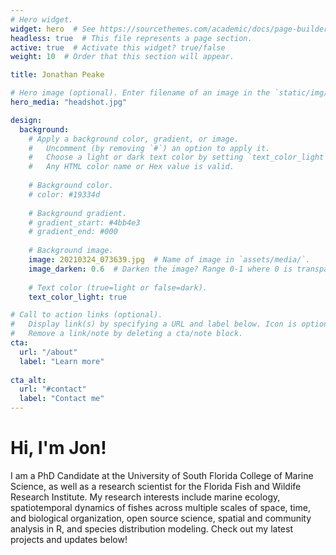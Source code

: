 ```yaml
---
# Hero widget.
widget: hero  # See https://sourcethemes.com/academic/docs/page-builder/
headless: true  # This file represents a page section.
active: true  # Activate this widget? true/false
weight: 10  # Order that this section will appear.

title: Jonathan Peake

# Hero image (optional). Enter filename of an image in the `static/img/` folder.
hero_media: "headshot.jpg"

design:
  background:
    # Apply a background color, gradient, or image.
    #   Uncomment (by removing `#`) an option to apply it.
    #   Choose a light or dark text color by setting `text_color_light`.
    #   Any HTML color name or Hex value is valid.
  
    # Background color.
    # color: #19334d
    
    # Background gradient.
    # gradient_start: #4bb4e3
    # gradient_end: #000
    
    # Background image.
    image: 20210324_073639.jpg  # Name of image in `assets/media/`.
    image_darken: 0.6  # Darken the image? Range 0-1 where 0 is transparent and 1 is opaque.
  
    # Text color (true=light or false=dark).
    text_color_light: true

# Call to action links (optional).
#   Display link(s) by specifying a URL and label below. Icon is optional for `[cta]`.
#   Remove a link/note by deleting a cta/note block.
cta:
  url: "/about"
  label: "Learn more"
  
cta_alt:
  url: "#contact"
  label: "Contact me"
---
```


# **Hi, I'm Jon!**

I am a PhD Candidate at the University of South Florida College of Marine Science, as well as a research scientist for the Florida Fish and Wildife Research Institute. My research interests include marine ecology, spatiotemporal dynamics of fishes across multiple scales of space, time, and biological organization, open source science, spatial and community analysis in R, and species distribution modeling. Check out my latest projects and updates below!
